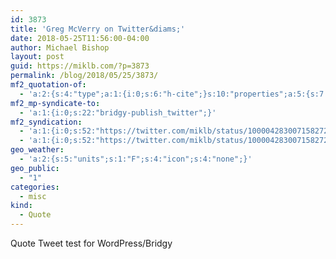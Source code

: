```yaml
---
id: 3873
title: 'Greg McVerry on Twitter&diams;'
date: 2018-05-25T11:56:00-04:00
author: Michael Bishop
layout: post
guid: https://miklb.com/?p=3873
permalink: /blog/2018/05/25/3873/
mf2_quotation-of:
  - 'a:2:{s:4:"type";a:1:{i:0;s:6:"h-cite";}s:10:"properties";a:5:{s:7:"summary";a:1:{i:0;s:32:"“.: https://t.co/pH2yPgs2Vr”";}s:4:"name";a:1:{i:0;s:23:"Greg McVerry on Twitter";}s:3:"url";a:1:{i:0;s:56:"https://twitter.com/jgmac1106/status/1000019610123501568";}s:11:"publication";a:1:{i:0;s:7:"Twitter";}s:8:"featured";a:1:{i:0;s:77:"https://pbs.twimg.com/profile_images/565227710104883200/g4MDcTnx_400x400.jpeg";}}}'
mf2_mp-syndicate-to:
  - 'a:1:{i:0;s:22:"bridgy-publish_twitter";}'
mf2_syndication:
  - 'a:1:{i:0;s:52:"https://twitter.com/miklb/status/1000042830071582723";}'
  - 'a:1:{i:0;s:52:"https://twitter.com/miklb/status/1000042830071582723";}'
geo_weather:
  - 'a:2:{s:5:"units";s:1:"F";s:4:"icon";s:4:"none";}'
geo_public:
  - "1"
categories:
  - misc
kind:
  - Quote
---
```

Quote Tweet test for WordPress/Bridgy